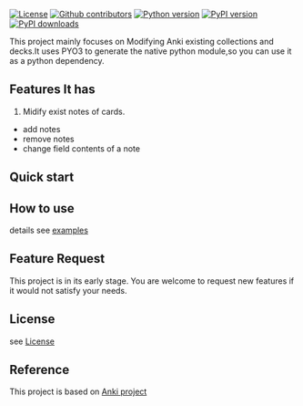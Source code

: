 [![License](https://img.shields.io/github/license/dobefore/edit_anki)](https://github.com/dobefore/edit_anki/blob/master/LINCENSE)
[![Github contributors](https://img.shields.io/github/contributors/dobefore/edit_anki?label=github%20contributors)](https://github.com/dobefore/edit_anki/graphs/contributors)
[](https://img.shields.io/github/last-commit/dobefore/edit_anki)
[](https://img.shields.io/github/v/release/dobefore/edit_anki)
[![Python version](https://img.shields.io/pypi/pyversions/edit-anki)](https://github.com/dobefore/edit_anki/blob/master/pyproject.toml)
[![PyPI version](https://img.shields.io/pypi/v/edit-anki?label=pypi%20version)](https://pypi.org/project/edit-anki)
[![PyPI downloads](https://img.shields.io/pypi/dm/edit-anki?label=pypi%20downloads)](https://pypi.org/project/edit-anki)


This project mainly focuses on Modifying Anki existing collections and decks.It uses PYO3 to generate the native python module,so you can use it as a python dependency. 

## Features It has
1. Midify exist notes of cards.
- add notes
- remove notes
- change field contents of a note
## Quick start

## How to use
details see [examples](examples)
## Feature Request
This project is in its early stage. You are welcome to request new features if it would not
satisfy your needs. 

## License
see [License](LICENSE)
## Reference
This project is based on [Anki project](https://github.com/ankitects/anki)

